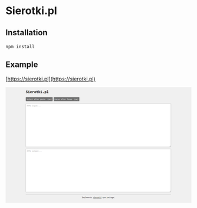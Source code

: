 # Sierotki.pl

## Installation

```shell
npm install
```

## Example

[https://sierotki.pl](https://sierotki.pl)

![Screenshot](./images/ss_1.png)
